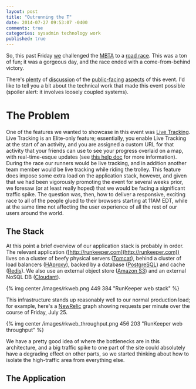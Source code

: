 ```yaml
---
layout: post
title: "Outrunning the T"
date: 2014-07-27 09:53:07 -0400
comments: true
categories: sysadmin technology work
published: true
---
```

So, this past Friday [we](http://runkeeper.com) challenged the [MBTA](http://mbta.com) to a [road race](http://outrunthet.runkeeper.com).  This was a ton of fun; it was a gorgeous day, and the race ended with a come-from-behind victory.

There's [plenty](http://blog.runkeeper.com/2380/team-runkeeper-is-victorious-in-outrunthet-the-full-recap/) of [discussion](http://twitter.com/search?f=realtime&q=%23outrunthet) of the [public-facing](http://www.runnersworld.com/general-interest/runners-narrowly-win-race-against-boston-trolley) [aspects](http://www.boston.com/health/2014/07/25/yes-you-can-outrun-the-mbta-green-line/tO5A7tXXSgODU9QTKOI3ZI/story.html) of this event.  I'd like to tell you a bit about the technical work that made this event possible (spoiler alert: it involves loosely coupled systems).

<!-- more -->

# The Problem

One of the features we wanted to showcase in this event was [Live Tracking](http://runkeeper.com/what-is-elite#liveTrackingSectionAnchor).  Live Tracking is an Elite-only feature; essentially, you enable Live Tracking at the start of an activity, and you are assigned a custom URL for that activity that your friends can use to see your progress overlaid on a map, with real-time-esque updates (see [this help doc](http://support.runkeeper.com/hc/en-us/articles/201109836-How-to-enable-RunKeeper-Live) for more information).  During the race our runners would be live tracking, and in addition another team member would be live tracking while riding the trolley.  This feature does impose some extra load on the application stack, however, and given that we had been vigorously promoting the event for several weeks prior, we foresaw (or at least really hoped) that we would be facing a significant traffic spike.  The question was, then, how to deliver a responsive, exciting race to all of the people glued to their browsers starting at 11AM EDT, while at the same time not affecting the user experience of all the rest of our users around the world.

## The Stack

At this point a brief overview of our application stack is probably in order.  The relevant application ([http://runkeeper.com](http://runkeeper.com)) lives on a cluster of beefy physical servers ([Tomcat](http://tomcat.apache.org/)), behind a cluster of load balancers ([HAproxy](http://www.haproxy.org/)), backed by a database ([PostgreSQL](http://www.postgresql.org/)) and cache ([Redis](http://redis.io/)).  We also use an external object store ([Amazon S3](http://aws.amazon.com/s3/)) and an external NoSQL DB ([Cloudant](http://cloudant.com/)).

{% img center /images/rkweb.png 449 384 "RunKeeper web stack" %}

This infrastructure stands up reasonably well to our normal production load; for example, here's a [NewRelic](http://newrelic.com/) graph showing requests per minute over the course of Friday, July 25.

{% img center /images/rkweb_throughput.png 456 203 "RunKeeper web throughput" %}

We have a pretty good idea of where the bottlenecks are in this architecture, and a big traffic spike to one part of the site could absolutely have a degrading effect on other parts, so we started thinking about how to isolate the high-traffic area from everything else.

## The Application


